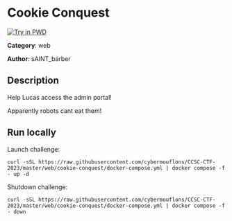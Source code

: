 # Cookie Conquest

[![Try in PWD](https://raw.githubusercontent.com/play-with-docker/stacks/master/assets/images/button.png)](https://labs.play-with-docker.com/?stack=https://raw.githubusercontent.com/cybermouflons/CCSC-CTF-2023/master/web/cookie-conquest/docker-compose.yml)


**Category**: web

**Author**: sAINT_barber

## Description

Help Lucas access the admin portal! 

Apparently robots cant eat them!



## Run locally

Launch challenge:
```
curl -sSL https://raw.githubusercontent.com/cybermouflons/CCSC-CTF-2023/master/web/cookie-conquest/docker-compose.yml | docker compose -f - up -d
```

Shutdown challenge:
```
curl -sSL https://raw.githubusercontent.com/cybermouflons/CCSC-CTF-2023/master/web/cookie-conquest/docker-compose.yml | docker compose -f - down
```
